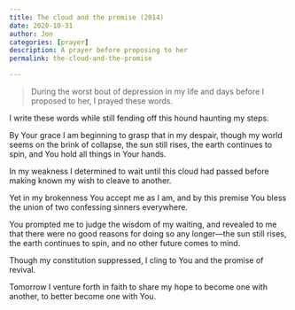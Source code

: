 ```yaml
---
title: The cloud and the promise (2014)
date: 2020-10-31 
author: Jon
categories: [prayer]
description: A prayer before proposing to her
permalink: the-cloud-and-the-promise

---
```


> During the worst bout of depression in my life and days before I proposed to her, I prayed these words.

I write these words while still fending off this hound haunting my steps. 

By Your grace I am beginning to grasp that in my despair, though my world seems on the brink of collapse, the sun still rises, the earth continues to spin, and You hold all things in Your hands.

In my weakness I determined to wait until this cloud had passed before making known my wish to cleave to another.

Yet in my brokenness You accept me as I am, and by this premise You bless the union of two confessing sinners everywhere.

You prompted me to judge the wisdom of my waiting, and revealed to me that there were no good reasons for doing so any longer—the sun still rises, the earth continues to spin, and no other future comes to mind.

Though my constitution suppressed, I cling to You and the promise of revival.

Tomorrow I venture forth in faith to share my hope to become one with another, to better become one with You.
